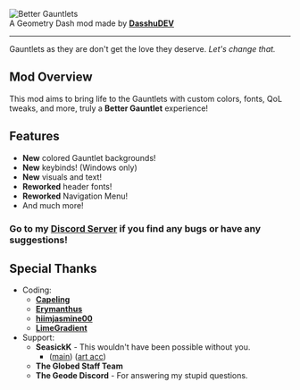 ![Better Gauntlets](dasshu.better-gauntlets/resources/GR_title_001.png?scale=0.555)\
A Geometry Dash mod made by **[DasshuDEV](https://dasshu.dev)**

---

Gauntlets as they are don't get the love they deserve. *Let's change that.*

## Mod Overview
This mod aims to bring life to the Gauntlets with custom colors, fonts, QoL tweaks, and more, truly a **Better Gauntlet** experience!

## Features
- **New** colored Gauntlet backgrounds!
- **New** keybinds! (Windows only)
- **New** visuals and text!
- **Reworked** header fonts!
- **Reworked** Navigation Menu!
- And much more!

### Go to my **[Discord Server](https://discord.gg/F94qat6N3D)** if you find any bugs or have any suggestions!

## Special Thanks
- Coding:
    - **[Capeling](https://bsky.app/profile/capeling.bsky.social)**
    - **[Erymanthus](https://bsky.app/profile/erymanthus.bsky.social)**
    - **[hiimjasmine00](https://bsky.app/profile/hiimjustin000.com)**
    - **[LimeGradient](https://bsky.app/profile/limegradient.xyz)**
- Support:
    - **SeasickK** - This wouldn't have been possible without you.
        - ([main](https://twitter.com/seasickkpt2)) ([art acc](https://twitter.com/sm0kemach1ne))
    - **The Globed Staff Team**
    - **The Geode Discord** - For answering my stupid questions.